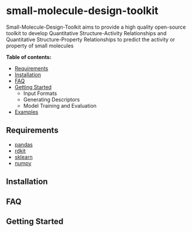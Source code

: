 # small-molecule-design-toolkit
Small-Molecule-Design-Toolkit aims to provide a high quality open-source toolkit to develop Quantitative Structure-Activity Relationships and Quantitative Structure-Property Relationships to predict the activity or property of small molecules

**Table of contents:**
* [Requirements](https://github.com/BeckResearchLab/small-molecule-design-toolkit#requirements)
* [Installation](https://github.com/BeckResearchLab/small-molecule-design-toolkit#installation)
* [FAQ](https://github.com/BeckResearchLab/small-molecule-design-toolkit#faq)
* [Getting Started](https://github.com/BeckResearchLab/small-molecule-design-toolkit#getting-started)
    * Input Formats
    * Generating Descriptors
    * Model Training and Evaluation
* [Examples](https://github.com/BeckResearchLab/small-molecule-design-toolkit/notebooks)


## Requirements
* [pandas](http://pandas.pydata.org/)
* [rdkit](http://www.rdkit.org/docs/Install.html)
* [sklearn](https://github.com/scikit-learn/scikit-learn.git)
* [numpy](https://store.continuum.io/cshop/anaconda/)

## Installation

## FAQ

## Getting Started
